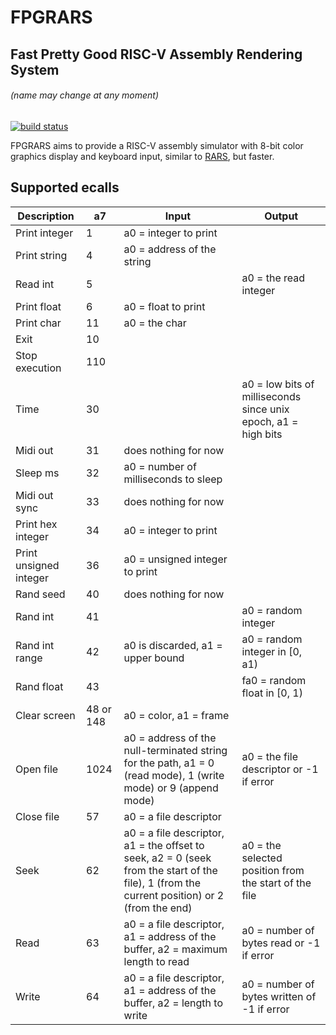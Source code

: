 # FPGRARS
## Fast Pretty Good RISC-V Assembly Rendering System
###### (name may change at any moment)

[![build status](https://github.com/LeoRiether/FPGRARS/workflows/Build%20&%20Test/badge.svg)](https://github.com/LeoRiether/FPGRARS/actions)

FPGRARS aims to provide a RISC-V assembly simulator with 8-bit color graphics display and keyboard input, similar to [RARS](https://github.com/TheThirdOne/rars), but faster.

## Supported ecalls

| Description | a7 | Input | Output |
|-------------|----|-------|--------|
Print integer | 1  | a0 = integer to print | |
Print string | 4 | a0 = address of the string | |
Read int | 5 | | a0 = the read integer |
Print float | 6 | a0 = float to print | |
Print char | 11 | a0 = the char | |
Exit | 10 | | |
Stop execution | 110 | |
Time | 30 | | a0 = low bits of milliseconds since unix epoch, a1 = high bits |
Midi out | 31 | does nothing for now | |
Sleep ms | 32 | a0 = number of milliseconds to sleep | |
Midi out sync | 33 | does nothing for now |
Print hex integer | 34 | a0 = integer to print | |
Print unsigned integer | 36 | a0 = unsigned integer to print | |
Rand seed | 40 | does nothing for now | |
Rand int | 41 | | a0 = random integer |
Rand int range | 42 | a0 is discarded, a1 = upper bound | a0 = random integer in [0, a1) |
Rand float | 43 | | fa0 = random float in [0, 1) |
Clear screen | 48 or 148 | a0 = color, a1 = frame | |
Open file | 1024 | a0 = address of the null-terminated string for the path, a1 = 0 (read mode), 1 (write mode) or 9 (append mode) | a0 = the file descriptor or -1 if error |
Close file | 57 | a0 = a file descriptor | |
Seek | 62 | a0 = a file descriptor, a1 = the offset to seek, a2 = 0 (seek from the start of the file), 1 (from the current position) or 2 (from the end) | a0 = the selected position from the start of the file |
Read | 63 | a0 = a file descriptor, a1 = address of the buffer, a2 = maximum length to read | a0 = number of bytes read or -1 if error |
Write | 64 | a0 = a file descriptor, a1 = address of the buffer, a2 = length to write | a0 = number of bytes written of -1 if error |
